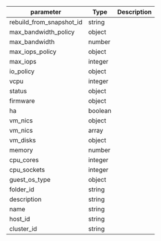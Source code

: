| parameter | Type | Description |
| ----------- | ----------- |----------- |
| rebuild_from_snapshot_id  |  string  |    |
| max_bandwidth_policy  |  object  |    |
| max_bandwidth  |  number  |    |
| max_iops_policy  |  object  |    |
| max_iops  |  integer  |    |
| io_policy  |  object  |    |
| vcpu  |  integer  |    |
| status  |  object  |    |
| firmware  |  object  |    |
| ha  |  boolean  |    |
| vm_nics  |  object  |    |
| vm_nics  |  array  |    |
| vm_disks  |  object  |    |
| memory  |  number  |    |
| cpu_cores  |  integer  |    |
| cpu_sockets  |  integer  |    |
| guest_os_type  |  object  |    |
| folder_id  |  string  |    |
| description  |  string  |    |
| name  |  string  |    |
| host_id  |  string  |    |
| cluster_id  |  string  |    |